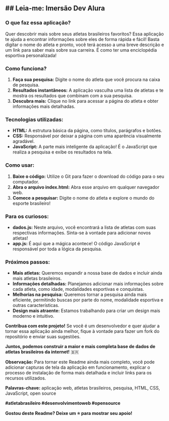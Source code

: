 ## **## Leia-me: Imersão Dev Alura**

### **O que faz essa aplicação?**

Quer descobrir mais sobre seus atletas brasileiros favoritos? Essa aplicação te ajuda a encontrar informações sobre eles de forma rápida e fácil! Basta digitar o nome do atleta e pronto, você terá acesso a uma breve descrição e um link para saber mais sobre sua carreira. É como ter uma enciclopédia esportiva personalizada!

### **Como funciona?**

1. **Faça sua pesquisa:** Digite o nome do atleta que você procura na caixa de pesquisa.
2. **Resultados instantâneos:** A aplicação vasculha uma lista de atletas e te mostra os resultados que combinam com a sua pesquisa.
3. **Descubra mais:** Clique no link para acessar a página do atleta e obter informações mais detalhadas.

### **Tecnologias utilizadas:**

* **HTML:** A estrutura básica da página, como títulos, parágrafos e botões.
* **CSS:** Responsável por deixar a página com uma aparência visualmente agradável.
* **JavaScript:** A parte mais inteligente da aplicação! É o JavaScript que realiza a pesquisa e exibe os resultados na tela.

### **Como usar:**

1. **Baixe o código:** Utilize o Git para fazer o download do código para o seu computador.
2. **Abra o arquivo index.html:** Abra esse arquivo em qualquer navegador web.
3. **Comece a pesquisar:** Digite o nome do atleta e explore o mundo do esporte brasileiro!

### **Para os curiosos:**

* **dados.js:** Neste arquivo, você encontrará a lista de atletas com suas respectivas informações. Sinta-se à vontade para adicionar novos atletas!
* **app.js:** É aqui que a mágica acontece! O código JavaScript é responsável por toda a lógica da pesquisa.

### **Próximos passos:**

* **Mais atletas:** Queremos expandir a nossa base de dados e incluir ainda mais atletas brasileiros.
* **Informações detalhadas:** Planejamos adicionar mais informações sobre cada atleta, como idade, modalidades esportivas e conquistas.
* **Melhorias na pesquisa:** Queremos tornar a pesquisa ainda mais eficiente, permitindo buscas por parte do nome, modalidade esportiva e outras características.
* **Design mais atraente:** Estamos trabalhando para criar um design mais moderno e intuitivo.

**Contribua com este projeto!** Se você é um desenvolvedor e quer ajudar a tornar essa aplicação ainda melhor, fique à vontade para fazer um fork do repositório e enviar suas sugestões.

**Juntos, podemos construir a maior e mais completa base de dados de atletas brasileiros da internet!** 🇧🇷

**Observação:** Para tornar este Readme ainda mais completo, você pode adicionar capturas de tela da aplicação em funcionamento, explicar o processo de instalação de forma mais detalhada e incluir links para os recursos utilizados.

**Palavras-chave:** aplicação web, atletas brasileiros, pesquisa, HTML, CSS, JavaScript, open source

**#atletabrasileiro #desenvolvimentoweb #opensource**

**Gostou deste Readme? Deixe um ⭐ para mostrar seu apoio!**
